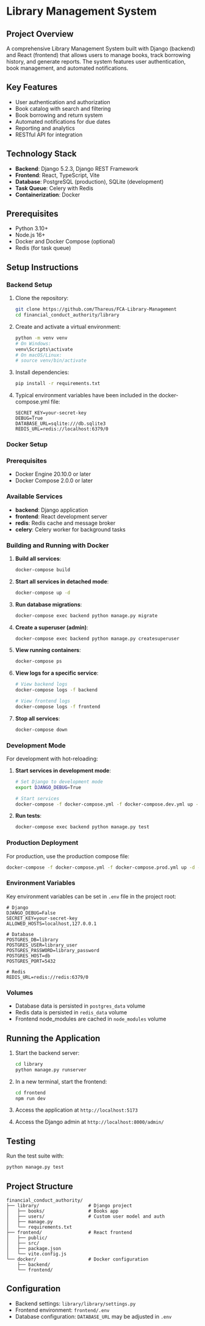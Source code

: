 # Library Management System

## Project Overview
A comprehensive Library Management System built with Django (backend) and React (frontend) that allows users to manage books, track borrowing history, and generate reports. The system features user authentication, book management, and automated notifications.

## Key Features
- User authentication and authorization
- Book catalog with search and filtering
- Book borrowing and return system
- Automated notifications for due dates
- Reporting and analytics
- RESTful API for integration

## Technology Stack
- **Backend**: Django 5.2.3, Django REST Framework
- **Frontend**: React, TypeScript, Vite
- **Database**: PostgreSQL (production), SQLite (development)
- **Task Queue**: Celery with Redis
- **Containerization**: Docker

## Prerequisites
- Python 3.10+
- Node.js 16+
- Docker and Docker Compose (optional)
- Redis (for task queue)

## Setup Instructions

### Backend Setup
1. Clone the repository:
   ```bash
   git clone https://github.com/Thareus/FCA-Library-Management
   cd financial_conduct_authority/library
   ```

2. Create and activate a virtual environment:
   ```bash
   python -m venv venv
   # On Windows:
   venv\Scripts\activate
   # On macOS/Linux:
   # source venv/bin/activate
   ```

3. Install dependencies:
   ```bash
   pip install -r requirements.txt
   ```

4. Typical environment variables have been included in the docker-compose.yml file:
   ```
   SECRET_KEY=your-secret-key
   DEBUG=True
   DATABASE_URL=sqlite:///db.sqlite3
   REDIS_URL=redis://localhost:6379/0
   ```

### Docker Setup

### Prerequisites
- Docker Engine 20.10.0 or later
- Docker Compose 2.0.0 or later

### Available Services
- **backend**: Django application
- **frontend**: React development server
- **redis**: Redis cache and message broker
- **celery**: Celery worker for background tasks


### Building and Running with Docker

1. **Build all services**:
   ```bash
   docker-compose build
   ```

2. **Start all services in detached mode**:
   ```bash
   docker-compose up -d
   ```

3. **Run database migrations**:
   ```bash
   docker-compose exec backend python manage.py migrate
   ```

4. **Create a superuser (admin)**:
   ```bash
   docker-compose exec backend python manage.py createsuperuser
   ```

5. **View running containers**:
   ```bash
   docker-compose ps
   ```

6. **View logs for a specific service**:
   ```bash
   # View backend logs
   docker-compose logs -f backend
   
   # View frontend logs
   docker-compose logs -f frontend
   ```

7. **Stop all services**:
   ```bash
   docker-compose down
   ```

### Development Mode
For development with hot-reloading:

1. **Start services in development mode**:
   ```bash
   # Set Django to development mode
   export DJANGO_DEBUG=True
   
   # Start services
   docker-compose -f docker-compose.yml -f docker-compose.dev.yml up --build
   ```

2. **Run tests**:
   ```bash
   docker-compose exec backend python manage.py test
   ```

### Production Deployment
For production, use the production compose file:

```bash
docker-compose -f docker-compose.yml -f docker-compose.prod.yml up -d --build
```

### Environment Variables
Key environment variables can be set in `.env` file in the project root:

```
# Django
DJANGO_DEBUG=False
SECRET_KEY=your-secret-key
ALLOWED_HOSTS=localhost,127.0.0.1

# Database
POSTGRES_DB=library
POSTGRES_USER=library_user
POSTGRES_PASSWORD=library_password
POSTGRES_HOST=db
POSTGRES_PORT=5432

# Redis
REDIS_URL=redis://redis:6379/0
```

### Volumes
- Database data is persisted in `postgres_data` volume
- Redis data is persisted in `redis_data` volume
- Frontend node_modules are cached in `node_modules` volume

## Running the Application
1. Start the backend server:
   ```bash
   cd library
   python manage.py runserver
   ```

2. In a new terminal, start the frontend:
   ```bash
   cd frontend
   npm run dev
   ```

3. Access the application at `http://localhost:5173`
4. Access the Django admin at `http://localhost:8000/admin/`

## Testing
Run the test suite with:
```bash
python manage.py test
```

## Project Structure
```
financial_conduct_authority/
├── library/                  # Django project
│   ├── books/                # Books app
│   ├── users/                # Custom user model and auth
│   ├── manage.py
│   └── requirements.txt
├── frontend/                 # React frontend
│   ├── public/
│   ├── src/
│   ├── package.json
│   └── vite.config.js
└── docker/                   # Docker configuration
    ├── backend/
    └── frontend/
```

## Configuration
- Backend settings: `library/library/settings.py`
- Frontend environment: `frontend/.env`
- Database configuration: `DATABASE_URL` may be adjusted in `.env`